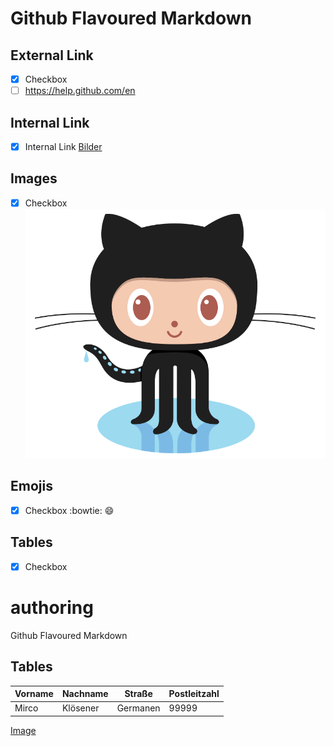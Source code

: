 # Github Flavoured Markdown

## External Link
- [X] Checkbox
- [ ] https://help.github.com/en
## Internal Link
- [X] Internal Link
[Bilder](images)
## Images
- [X] Checkbox
![Pinguin](/images/logo.png) 
## Emojis
- [X] Checkbox
:bowtie:
:smile:

## Tables
- [X] Checkbox
# authoring
Github Flavoured Markdown

## Tables

|Vorname|Nachname|Straße|Postleitzahl|
|---    |---     |---   |---         |
|Mirco| Klösener|Germanen|99999|
<!-- Checkbox mit section jump -->
[Image](#Images) 


